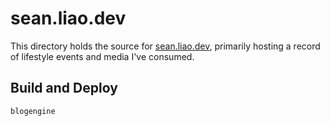 # sean.liao.dev

This directory holds the source for 
[sean.liao.dev](https://sean.liao.dev),
primarily hosting a record of lifestyle events
and media I've consumed.

## Build and Deploy

```sh
blogengine
```
